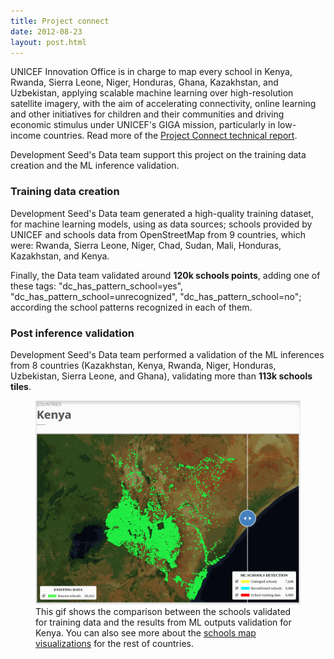 ```yaml
---
title: Project connect
date: 2012-08-23
layout: post.html
---
```

UNICEF Innovation Office is in charge to map every school in Kenya, Rwanda, Sierra Leone, Niger, Honduras, Ghana, Kazakhstan, and Uzbekistan, applying scalable machine learning over high-resolution satellite imagery, with the aim of accelerating connectivity, online learning and other initiatives for children and their communities and driving economic stimulus under UNICEF's GIGA mission, particularly in low-income countries. Read more of the [Project Connect technical report](http://devseed.com/project-connect-docs/).

Development Seed's Data team support this project on the training data creation and the ML inference validation.

### Training data creation

Development Seed's Data team generated a high-quality training dataset, for machine learning models, using as data sources; schools provided by UNICEF and schools data from OpenStreetMap from 9 countries, which were: Rwanda, Sierra Leone, Niger, Chad, Sudan, Mali, Honduras, Kazakhstan, and Kenya.

Finally, the Data team validated around **120k schools points**, adding one of these tags: "dc_has_pattern_school=yes", "dc_has_pattern_school=unrecognized", "dc_has_pattern_school=no"; according the school patterns recognized in each of them.

### Post inference validation

Development Seed's Data team performed a validation of the ML inferences from 8 countries (Kazakhstan, Kenya, Rwanda, Niger, Honduras, Uzbekistan, Sierra Leone, and Ghana), validating more than **113k schools tiles**.

<figure class="align-center">
  <img src="/assets/images/pc_map_visualization.gif"/>
  <figcaption>This gif shows the comparison between the schools validated for training data and the results from ML outputs validation for Kenya. You can also see more about the <a href="http://devseed.com/project-connect-visualizations/">schools map visualizations</a> for the rest of countries.</figcaption>
</figure>
